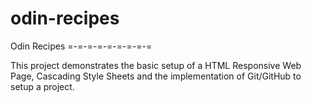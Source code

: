 # odin-recipes
Odin Recipes
=-=-=-=-=-=-=-=-=

This project demonstrates the basic setup of a HTML Responsive Web Page, Cascading Style Sheets and the implementation of Git/GitHub to setup a project.